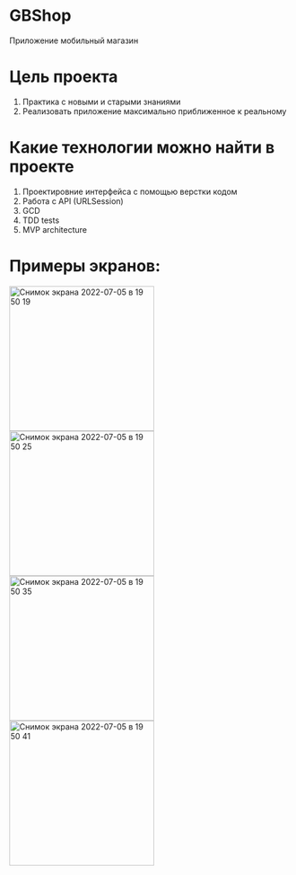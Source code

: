 # GBShop

Приложение мобильный магазин

# Цель проекта

1. Практика с новыми и старыми знаниями
2. Реализовать приложение максимально приближенное к реальному

# Какие технологии можно найти в проекте

1. Проектировние интерфейса с помощью верстки кодом
2. Работа с API (URLSession)
3. GCD 
4. TDD tests
5. MVP architecture

# Примеры экранов:

<img width="258" alt="Снимок экрана 2022-07-05 в 19 50 19" src="https://user-images.githubusercontent.com/71207368/177378479-4083359f-be9b-4aed-8f15-a45c2020e8b4.png">

<img width="258" alt="Снимок экрана 2022-07-05 в 19 50 25" src="https://user-images.githubusercontent.com/71207368/177378493-26be3805-8cc3-481c-b10a-28da81fb1dee.png">

<img width="258" alt="Снимок экрана 2022-07-05 в 19 50 35" src="https://user-images.githubusercontent.com/71207368/177378508-9c57c0d7-887d-48a1-80d7-0531c367f896.png">

<img width="258" alt="Снимок экрана 2022-07-05 в 19 50 41" src="https://user-images.githubusercontent.com/71207368/177378519-10c9d8a1-6042-4f99-a63f-9b10e90b5421.png">









